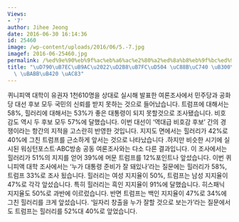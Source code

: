 ```yaml
---
Views:
- '7'
author: Jihee Jeong
date: 2016-06-30 16:14:36
id: 25460
image: /wp-content/uploads/2016/06/5.-7.jpg
imagef: 2016-06-25460.jpg
permalink: /%ed%9e%90%eb%9f%ac%eb%a6%ac%e2%80%a2%ed%8a%b8%eb%9f%bc%ed%94%84-%ec%a2%8b%ec%9d%80-%eb%8c%80%ed%86%b5%eb%a0%b9-%eb%aa%bb%eb%90%a0-%ea%b2%83/
title: "\uD790\uB7EC\uB9AC\u2022\uD2B8\uB7FC\uD504 \uC88B\uC740 \uB300\uD1B5\uB839\
  \ \uBABB\uB420 \uAC83"
---
```


퀴니피액 대학이 유권자 1천610명을 상대로 실시해 발표한 여론조사에서 민주당과 공화당 대선 후보 모두 국민의 신뢰를 받지 못하는 것으로 들어났습니다. 트럼프에 대해서는 58%, 힐러리에 대해서는 53%가 좋은 대통령이 되지 못할것으로 조사됐습니다. 비호감도 역시 두 후보 모두 57%에 달했습니다. 이번 대선이 &#8216;역대급 비호감 후보&#8217; 간의 경쟁이라는 항간의 지적을 고스란히 반영한 것입니다. 지지도 면에서는 힐러리가 42%로 40%에 그친 트럼프를 근소하게 앞서는 것으로 나타났습니다 .하지만 비슷한 시기에 실시된 워싱턴포스트·ABC방송 공동 여론조사와는 다소 다른 결과입니다. 이 조사에서는 힐러리가 51%의 지지를 얻어 39%에 머문 트럼프를 12%포인트나 앞섰습니다. 이번 퀴니피액 대학 조사에서는 &#8216;누가 대통령 준비가 잘 돼있나&#8217;라는 질문에는 힐러리가 58%, 트럼프 33%로 조사 됬습니다. 힐러리는 여성 지지율이 50%, 트럼프는 남성 지지율이 47%로 각각 앞섰습니다. 특히 힐러리는 흑인 지지율이 91%에 달했습니다. 히스패닉 지지율도 50%로 과반에 이르렀습니다. 반면 트럼프는 백인 지지율이 47%로 34%에 그친 힐러리를 크게 앞섰습니다. &#8216;일자리 창출을 누가 잘할 것으로 보는가&#8217;라는 질문에서도 트럼프는 힐러리를 52%대 40%로 앞었습니다.